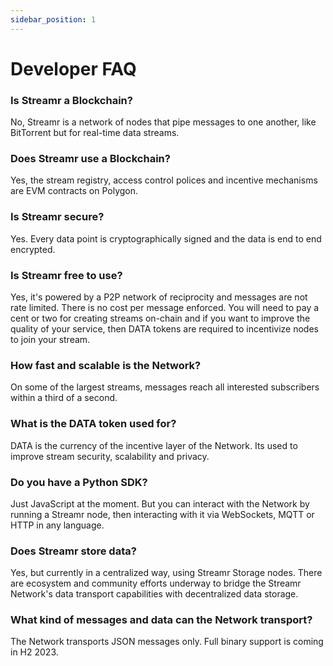 ```yaml
---
sidebar_position: 1
---
```


# Developer FAQ

### Is Streamr a Blockchain?

No, Streamr is a network of nodes that pipe messages to one another, like BitTorrent but for real-time data streams.

### Does Streamr use a Blockchain?

Yes, the stream registry, access control polices and incentive mechanisms are EVM contracts on Polygon.

### Is Streamr secure?

Yes. Every data point is cryptographically signed and the data is end to end encrypted.

### Is Streamr free to use?

Yes, it's powered by a P2P network of reciprocity and messages are not rate limited. There is no cost per message enforced. You will need to pay a cent or two for creating streams on-chain and if you want to improve the quality of your service, then DATA tokens are required to incentivize nodes to join your stream.

### How fast and scalable is the Network?

On some of the largest streams, messages reach all interested subscribers within a third of a second.

### What is the DATA token used for?

DATA is the currency of the incentive layer of the Network. Its used to improve stream security, scalability and privacy.

### Do you have a Python SDK?

Just JavaScript at the moment. But you can interact with the Network by running a Streamr node, then interacting with it via WebSockets, MQTT or HTTP in any language.

### Does Streamr store data?

Yes, but currently in a centralized way, using Streamr Storage nodes. There are ecosystem and community efforts underway to bridge the Streamr Network's data transport capabilities with decentralized data storage.

### What kind of messages and data can the Network transport?

The Network transports JSON messages only. Full binary support is coming in H2 2023.
